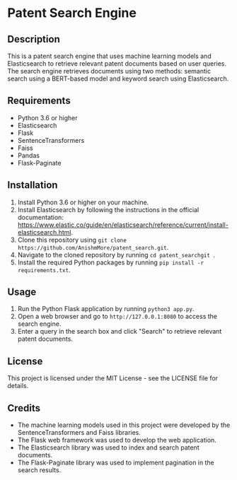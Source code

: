 Patent Search Engine
====================

Description
-----------

This is a patent search engine that uses machine learning models and Elasticsearch to retrieve relevant patent documents based on user queries. The search engine retrieves documents using two methods: semantic search using a BERT-based model and keyword search using Elasticsearch.

Requirements
------------

-   Python 3.6 or higher
-   Elasticsearch
-   Flask
-   SentenceTransformers
-   Faiss
-   Pandas
-   Flask-Paginate

Installation
------------

1.  Install Python 3.6 or higher on your machine.
2.  Install Elasticsearch by following the instructions in the official documentation: <https://www.elastic.co/guide/en/elasticsearch/reference/current/install-elasticsearch.html>.
3.  Clone this repository using `git clone https://github.com/AnishmMore/patent_search.git`.
4.  Navigate to the cloned repository by running `cd patent_searchgit `.
5.  Install the required Python packages by running `pip install -r requirements.txt`.

Usage
-----

1.  Run the Python Flask application by running `python3 app.py`.
2.  Open a web browser and go to `http://127.0.0.1:8080` to access the search engine.
3.  Enter a query in the search box and click "Search" to retrieve relevant patent documents.

License
-------

This project is licensed under the MIT License - see the LICENSE file for details.

Credits
-------

-   The machine learning models used in this project were developed by the SentenceTransformers and Faiss libraries.
-   The Flask web framework was used to develop the web application.
-   The Elasticsearch library was used to index and search patent documents.
-   The Flask-Paginate library was used to implement pagination in the search results.